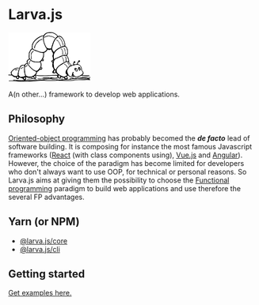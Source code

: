 # Larva.js

<img height="100px" src="./docs/larva.js-logo.png">

A(n other...) framework to develop web applications.

## Philosophy

[Oriented-object programming](https://en.wikipedia.org/wiki/Object-oriented_programming) has probably becomed the **_de facto_** lead of software building. It is composing for instance the most famous Javascript frameworks ([React](https://reactjs.org) (with class components using), [Vue.js](https://vuejs.org/) and [Angular](https://angular.io)). However, the choice of the paradigm has become limited for developers who don't always want to use OOP, for technical or personal reasons. So Larva.js aims at giving them the possibility to choose the [Functional programming](https://en.wikipedia.org/wiki/Functional_programming) paradigm to build web applications and use therefore the several FP advantages.

## Yarn (or NPM)

- [@larva.js/core](https://classic.yarnpkg.com/en/package/@larva.js/core)
- [@larva.js/cli](https://classic.yarnpkg.com/en/package/@larva.js/cli)

## Getting started

[Get examples here.](https://github.com/yannickdebree/larva.js/tree/master/integrations)
